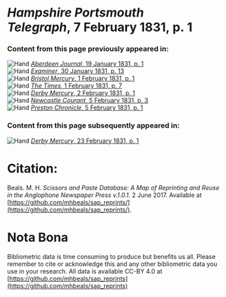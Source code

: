 # *Hampshire Portsmouth Telegraph*, 7 February 1831, p. 1  
  
### Content from this page previously appeared in:  
![Hand](http://scissorsandpaste.net/wp-content/uploads/2017/06/smallhandpointer.png) [*Aberdeen Journal*, 19 January 1831, p. 1](https://mhbeals.github.io/sap_html/Aberdeen-Journal/Aberdeen-Journal-19-January-1831-p-1)  
![Hand](http://scissorsandpaste.net/wp-content/uploads/2017/06/smallhandpointer.png) [*Examiner*, 30 January 1831, p. 13](https://mhbeals.github.io/sap_html/Examiner/Examiner-30-January-1831-p-13)  
![Hand](http://scissorsandpaste.net/wp-content/uploads/2017/06/smallhandpointer.png) [*Bristol Mercury*, 1 February 1831, p. 1](https://mhbeals.github.io/sap_html/Bristol-Mercury/Bristol-Mercury-1-February-1831-p-1)  
![Hand](http://scissorsandpaste.net/wp-content/uploads/2017/06/smallhandpointer.png) [*The Times*, 1 February 1831, p. 7](https://mhbeals.github.io/sap_html/The-Times/The-Times-1-February-1831-p-7)  
![Hand](http://scissorsandpaste.net/wp-content/uploads/2017/06/smallhandpointer.png) [*Derby Mercury*, 2 February 1831, p. 1](https://mhbeals.github.io/sap_html/Derby-Mercury/Derby-Mercury-2-February-1831-p-1)  
![Hand](http://scissorsandpaste.net/wp-content/uploads/2017/06/smallhandpointer.png) [*Newcastle Courant*, 5 February 1831, p. 3](https://mhbeals.github.io/sap_html/Newcastle-Courant/Newcastle-Courant-5-February-1831-p-3)  
![Hand](http://scissorsandpaste.net/wp-content/uploads/2017/06/smallhandpointer.png) [*Preston Chronicle*, 5 February 1831, p. 1](https://mhbeals.github.io/sap_html/Preston-Chronicle/Preston-Chronicle-5-February-1831-p-1)  
  
### Content from this page subsequently appeared in:  
![Hand](http://scissorsandpaste.net/wp-content/uploads/2017/06/smallhandpointer.png) [*Derby Mercury*, 23 February 1831, p. 1](https://mhbeals.github.io/sap_html/Derby-Mercury/Derby-Mercury-23-February-1831-p-1)  


# Citation: 

Beals. M. H. *Scissors and Paste Database: A Map of Reprinting and Reuse in the Anglophone Newspaper Press v.1.0.1.* 2 June 2017. Available at [https://github.com/mhbeals/sap_reprints/](https://github.com/mhbeals/sap_reprints/). 

# Nota Bona

Bibliometric data is time consuming to produce but benefits us all. Please remember to cite or acknowledge this and any other bibliometric data you use in your research. All data is available CC-BY 4.0 at [https://github.com/mhbeals/sap_reprints](https://github.com/mhbeals/sap_reprints)